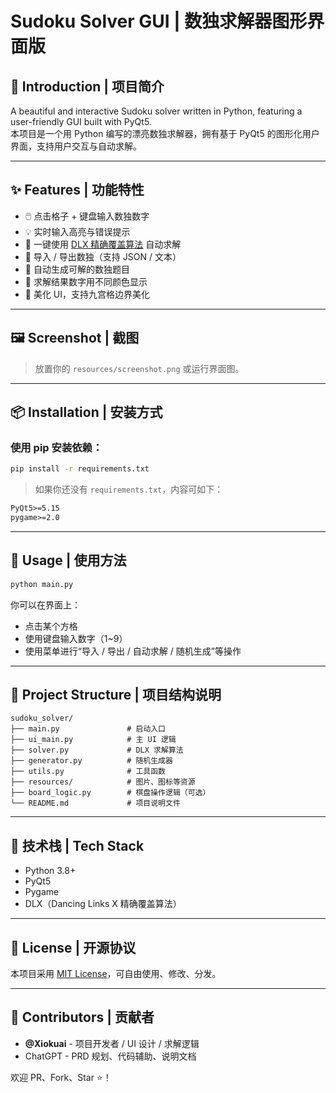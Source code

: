 # Sudoku Solver GUI | 数独求解器图形界面版


## 🧩 Introduction | 项目简介

A beautiful and interactive Sudoku solver written in Python, featuring a user-friendly GUI built with PyQt5.  
本项目是一个用 Python 编写的漂亮数独求解器，拥有基于 PyQt5 的图形化用户界面，支持用户交互与自动求解。

---

## ✨ Features | 功能特性

- 🖱️ 点击格子 + 键盘输入数独数字
- 💡 实时输入高亮与错误提示
- 🔧 一键使用 [DLX 精确覆盖算法](https://en.wikipedia.org/wiki/Algorithm_X) 自动求解
- 🔄 导入 / 导出数独（支持 JSON / 文本）
- 🎲 自动生成可解的数独题目
- 🧠 求解结果数字用不同颜色显示
- 🌈 美化 UI，支持九宫格边界美化

---

## 🖼️ Screenshot | 截图

> 放置你的 `resources/screenshot.png` 或运行界面图。

---

## 📦 Installation | 安装方式

### 使用 pip 安装依赖：

```bash
pip install -r requirements.txt
```

> 如果你还没有 `requirements.txt`，内容可如下：

```txt
PyQt5>=5.15
pygame>=2.0
```

---

## 🚀 Usage | 使用方法

```bash
python main.py
```

你可以在界面上：

- 点击某个方格
- 使用键盘输入数字（1~9）
- 使用菜单进行“导入 / 导出 / 自动求解 / 随机生成”等操作

---

## 📁 Project Structure | 项目结构说明

```
sudoku_solver/
├── main.py               # 启动入口
├── ui_main.py            # 主 UI 逻辑
├── solver.py             # DLX 求解算法
├── generator.py          # 随机生成器
├── utils.py              # 工具函数
├── resources/            # 图片、图标等资源
├── board_logic.py        # 棋盘操作逻辑（可选）
└── README.md             # 项目说明文件
```

---

## 🧱 技术栈 | Tech Stack

- Python 3.8+
- PyQt5
- Pygame
- DLX（Dancing Links X 精确覆盖算法）

---

## 📃 License | 开源协议

本项目采用 [MIT License](LICENSE)，可自由使用、修改、分发。

---

## 🙌 Contributors | 贡献者

- **@Xiokuai** - 项目开发者 / UI 设计 / 求解逻辑
- ChatGPT - PRD 规划、代码辅助、说明文档

欢迎 PR、Fork、Star ⭐！
